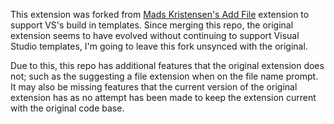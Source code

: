 

This extension was forked from [Mads Kristensen's Add File](https://github.com/madskristensen/AddAnyFile) extension to support VS's build in templates. Since merging this repo,  the original extension seems to have evolved without continuing to support Visual Studio templates, I'm going to leave this fork unsynced with the original.

Due to this, this repo has additional features that the original extension does not; such as the suggesting a file extension when on the file name prompt. It may also be missing features that the current version of the original extension has as no attempt has been made to keep the extension current with the original code base.